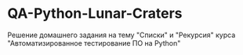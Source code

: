 # QA-Python-Lunar-Craters
Решение домашнего задания на тему "Списки" и "Рекурсия" курса "Автоматизированное тестирование ПО на Python"
